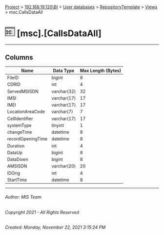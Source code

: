 #### 

[Project](../../../../index.md) > [192.168.19.120\\BI](../../../index.md) > [User databases](../../index.md) > [RepositoryTemplate](../index.md) > [Views](Views.md) > msc.CallsDataAll

# ![Views](../../../../Images/View32.png) [msc].[CallsDataAll]

---

## <a name="#columns"></a>Columns

| Name | Data Type | Max Length (Bytes) |
|---|---|---|
| FileID | bigint | 8 |
| CDRID | int | 4 |
| ServedMSISDN | varchar(32) | 32 |
| IMSI | varchar(17) | 17 |
| IMEI | varchar(17) | 17 |
| LocationAreaCode | varchar(7) | 7 |
| CellIdentifier | varchar(17) | 17 |
| systemType | tinyint | 1 |
| changeTime | datetime | 8 |
| recordOpeningTime | datetime | 8 |
| Duration | int | 4 |
| DataUp | bigint | 8 |
| DataDown | bigint | 8 |
| AMSISDN | varchar(20) | 20 |
| IDOrig | int | 4 |
| StartTime | datetime | 8 |


---

###### Author:  MIS Team

###### Copyright 2021 - All Rights Reserved

###### Created: Monday, November 22, 2021 3:15:24 PM

